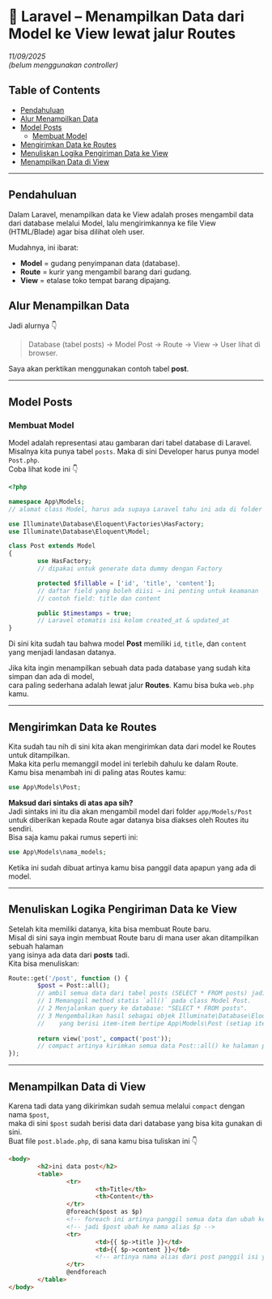 # 📒 Laravel – Menampilkan Data dari Model ke View lewat jalur Routes

_11/09/2025_  
_(belum menggunakan controller)_

## Table of Contents

- [Pendahuluan](#pendahuluan)
- [Alur Menampilkan Data](#alur-menampilkan-data)
- [Model Posts](#model-posts)
    - [Membuat Model](#membuat-model)
- [Mengirimkan Data ke Routes](#mengirimkan-data-ke-routes)
- [Menuliskan Logika Pengiriman Data ke View](#menuliskan-logika-pengiriman-data-ke-view)
- [Menampilkan Data di View](#menampilkan-data-di-view)

---

## Pendahuluan

Dalam Laravel, menampilkan data ke View adalah proses mengambil data dari database melalui Model, lalu mengirimkannya ke file View (HTML/Blade) agar bisa dilihat oleh user.

Mudahnya, ini ibarat:

- **Model** = gudang penyimpanan data (database).
- **Route** = kurir yang mengambil barang dari gudang.
- **View** = etalase toko tempat barang dipajang.

## Alur Menampilkan Data

Jadi alurnya 👇

> Database (tabel posts) → Model Post → Route → View → User lihat di browser.

Saya akan perktikan menggunakan contoh tabel **post**.

---

## Model Posts

### Membuat Model

Model adalah representasi atau gambaran dari tabel database di Laravel.  
Misalnya kita punya tabel `posts`. Maka di sini Developer harus punya model `Post.php`.  
Coba lihat kode ini 👇

```php
<?php

namespace App\Models; 
// alamat class Model, harus ada supaya Laravel tahu ini ada di folder App\Models

use Illuminate\Database\Eloquent\Factories\HasFactory; 
use Illuminate\Database\Eloquent\Model; 

class Post extends Model
{
        use HasFactory; 
        // dipakai untuk generate data dummy dengan Factory

        protected $fillable = ['id', 'title', 'content']; 
        // daftar field yang boleh diisi → ini penting untuk keamanan
        // contoh field: title dan content

        public $timestamps = true; 
        // Laravel otomatis isi kolom created_at & updated_at
}
```

Di sini kita sudah tau bahwa model **Post** memiliki `id`, `title`, dan `content`  
yang menjadi landasan datanya.

Jika kita ingin menampilkan sebuah data pada database yang sudah kita simpan dan ada di model,  
cara paling sederhana adalah lewat jalur **Routes**. Kamu bisa buka `web.php` kamu.

---

## Mengirimkan Data ke Routes

Kita sudah tau nih di sini kita akan mengirimkan data dari model ke Routes untuk ditampilkan.  
Maka kita perlu memanggil model ini terlebih dahulu ke dalam Route.  
Kamu bisa menambah ini di paling atas Routes kamu:

```php
use App\Models\Post;
```

**Maksud dari sintaks di atas apa sih?**  
Jadi sintaks ini itu dia akan mengambil model dari folder `app/Models/Post`  
untuk diberikan kepada Route agar datanya bisa diakses oleh Routes itu sendiri.  
Bisa saja kamu pakai rumus seperti ini:

```php
use App\Models\nama_models;
```

Ketika ini sudah dibuat artinya kamu bisa panggil data apapun yang ada di model.

---

## Menuliskan Logika Pengiriman Data ke View

Setelah kita memiliki datanya, kita bisa membuat Route baru.  
Misal di sini saya ingin membuat Route baru di mana user akan ditampilkan sebuah halaman  
yang isinya ada data dari **posts** tadi.  
Kita bisa menuliskan:

```php
Route::get('/post', function () {
        $post = Post::all();
        // ambil semua data dari tabel posts (SELECT * FROM posts) jadikan $post
        // 1 Memanggil method statis `all()` pada class Model Post.
        // 2 Menjalankan query ke database: "SELECT * FROM posts".
        // 3 Mengembalikan hasil sebagai objek Illuminate\Database\Eloquent\Collection
        //    yang berisi item-item bertipe App\Models\Post (setiap item = instance Model). 
                
        return view('post', compact('post'));
        // compact artinya kirimkan semua data Post::all() ke halaman post
});
```

---

## Menampilkan Data di View

Karena tadi data yang dikirimkan sudah semua melalui `compact` dengan nama `$post`,  
maka di sini `$post` sudah berisi data dari database yang bisa kita gunakan di sini.  
Buat file `post.blade.php`, di sana kamu bisa tuliskan ini 👇

```html
<body>
        <h2>ini data post</h2>
        <table>
                <tr>
                        <th>Title</th>
                        <th>Content</th>
                </tr>
                @foreach($post as $p)
                <!-- foreach ini artinya panggil semua data dan ubah ke nama alias -->
                <!-- jadi $post ubah ke nama alias $p -->
                <tr>
                        <td>{{ $p->title }}</td>
                        <td>{{ $p->content }}</td>
                        <!-- artinya nama alias dari post panggil isi yang ingin ditampilkan title dan content -->
                </tr>
                @endforeach
        </table>
</body>
```
